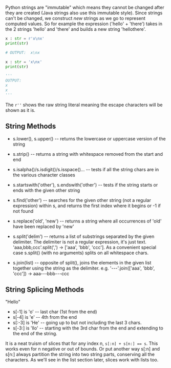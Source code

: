 Python strings are "immutable" which means they cannot be changed after they are created (Java strings also use this immutable style). Since strings can't be changed, we construct *new* strings as we go to represent computed values. So for example the expression ('hello' + 'there') takes in the 2 strings 'hello' and 'there' and builds a new string 'hellothere'.

```python
x : str = r'x\nx'
print(str) 

# OUTPUT:  x\nx

x : str = 'x\nx'
print(str)

'''
OUTPUT:
x
x
'''
```
The `r''` shows the raw string literal meaning the escape characters will be shown as it is.

## String Methods

- s.lower(), s.upper() -- returns the lowercase or uppercase version of the string

- s.strip() -- returns a string with whitespace removed from the start and end

- s.isalpha()/s.isdigit()/s.isspace()... -- tests if all the string chars are in the various character classes

- s.startswith('other'), s.endswith('other') -- tests if the string starts or ends with the given other string

- s.find('other') -- searches for the given other string (not a regular expression) within s, and returns the first index where it begins or -1 if not found

- s.replace('old', 'new') -- returns a string where all occurrences of 'old' have been replaced by 'new'

- s.split('delim') -- returns a list of substrings separated by the given delimiter. The delimiter is not a regular expression, it's just text. 'aaa,bbb,ccc'.split(',') -> ['aaa', 'bbb', 'ccc']. As a convenient special case s.split() (with no arguments) splits on all whitespace chars.

- s.join(list) -- opposite of split(), joins the elements in the given list together using the string as the delimiter. e.g. '---'.join(['aaa', 'bbb', 'ccc']) -> aaa---bbb---ccc

## String Splicing Methods

"Hello"
- s[-1] is 'o' -- last char (1st from the end)
- s[-4] is 'e' -- 4th from the end
- s[:-3] is 'He' -- going up to but not including the last 3 chars.
- s[-3:] is 'llo' -- starting with the 3rd char from the end and extending to the end of the string.

It is a neat truism of slices that for any index n, `s[:n] + s[n:] == s`. This works even for n negative or out of bounds. Or put another way s[:n] and s[n:] always partition the string into two string parts, conserving all the characters. As we'll see in the list section later, slices work with lists too.



